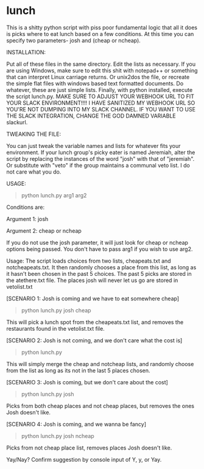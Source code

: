 # lunch
This is a shitty python script with piss poor fundamental logic that all it does is picks where to eat lunch based on a few conditions.  At this time you can specify two parameters- josh and (cheap or ncheap).  

INSTALLATION:

Put all of these files in the same directory.  Edit the lists as necessary.  If you are using Windows, make sure to edit this shit with notepad++ or something that can interpret Linux carriage returns.  Or unix2dos the file, or recreate the simple flat files with windows based text formatted documents.  Do whatever, these are just simple lists.  Finally, with python installed, execute the script lunch.py.  MAKE SURE TO ADJUST YOUR WEBHOOK URL TO FIT YOUR SLACK ENVIRONMENT!!!!  I HAVE SANITIZED MY WEBHOOK URL SO YOU'RE NOT DUMPING INTO MY SLACK CHANNEL.  IF YOU WANT TO USE THE SLACK INTEGRATION, CHANGE THE GOD DAMNED VARIABLE slackurl.  

TWEAKING THE FILE:

You can just tweak the variable names and lists for whatever fits your environment.  If your lunch group's picky eater is named Jeremiah, alter the script by replacing the instances of the word "josh" with that of "jeremiah".  Or substitute with "veto" if the group maintains a communal veto list.  I do not care what you do. 

USAGE:
>python lunch.py arg1 arg2

Conditions are:

Argument 1: josh 

Argument 2: cheap or ncheap

If you do not use the josh parameter, it will just look for cheap or ncheap options being passed.  You don't have to pass arg1 if you wish to use arg2.

Usage:
The script loads choices from two lists, cheapeats.txt and notcheapeats.txt.  It then randomly chooses a place from this list, as long as it hasn't been chosen in the past 5 choices.  The past 5 picks are stored in the atethere.txt file.  The places josh will never let us go are stored in vetolist.txt

[SCENARIO 1: Josh is coming and we have to eat somewhere cheap]
>python lunch.py josh cheap

This will pick a lunch spot from the cheapeats.txt list, and removes the restaurants found in the vetolist.txt file.

[SCENARIO 2: Josh is not coming, and we don't care what the cost is]
>python lunch.py

This will simply merge the cheap and notcheap lists, and randomly choose from the list as long as its not in the last 5 places chosen.

[SCENARIO 3: Josh is coming, but we don't care about the cost]
>python lunch.py josh

Picks from both cheap places and not cheap places, but removes the ones Josh doesn't like.

[SCENARIO 4: Josh is coming, and we wanna be fancy]
>python lunch.py josh ncheap

Picks from not cheap place list, removes places Josh doesn't like.

Yay/Nay?
Confirm suggestion by console input of Y, y, or Yay.
